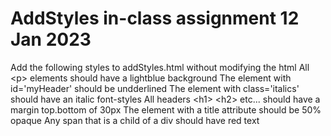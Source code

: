 # AddStyles in-class assignment 12 Jan 2023

Add the following styles to addStyles.html without modifying the html
    All &lt;p&gt; elements should have a lightblue background
    The element with id='myHeader' should be undderlined
    The element with class='italics' should have an italic font-styles
    All headers &lt;h1&gt; &lt;h2&gt; etc... should have a margin top.bottom of 30px
    The element with a title attribute should be 50% opaque
    Any span that is a child of a div should have red text
